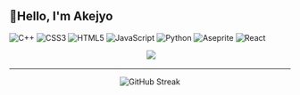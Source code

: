 <h2>👋Hello, I'm Akejyo</h2>

![C++](https://img.shields.io/badge/c++-%2300599C.svg?style=flat-square&logo=c%2B%2B&logoColor=white) ![CSS3](https://img.shields.io/badge/css3-%231572B6.svg?style=flat-square&logo=css3&logoColor=white) ![HTML5](https://img.shields.io/badge/html5-%23E34F26.svg?style=flat-square&logo=html5&logoColor=white) ![JavaScript](https://img.shields.io/badge/javascript-%23323330.svg?style=flat-square&logo=javascript&logoColor=%23F7DF1E) ![Python](https://img.shields.io/badge/python-3670A0?style=flat-square&logo=python&logoColor=ffdd54) ![Aseprite](https://img.shields.io/badge/Aseprite-FFFFFF?style=flat-square&logo=Aseprite&logoColor=#7D929E) ![React](https://img.shields.io/badge/react-%2320232a.svg?style=flat-square&logo=react&logoColor=%2361DAFB)

<div align="center">
        <img src="https://img.shields.io/badge/dynamic/json?logoColor=fff&logo=Github&color=000&labelColor=666&label=Github&query=%24.data.totalSubs&suffix=%20followers&url=https%3A%2F%2Fapi.spencerwoo.com%2Fsubstats%2F%3Fsource%3Dgithub%26queryKey%3DAkejyo" alt="">
        <img src="https://komarev.com/ghpvc/?username=Akejyo&&style=flat-square">
</div>
<hr>

<p align="center">
        <img src="https://github-readme-streak-stats.herokuapp.com/?user=DenverCoder1" alt="GitHub Streak">
</p>
